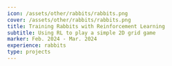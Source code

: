 ```yaml
---
icon: /assets/other/rabbits/rabbits.png
cover: /assets/other/rabbits/rabbits.png
title: Training Rabbits with Reinforcement Learning
subtitle: Using RL to play a simple 2D grid game
marker: Feb. 2024 - Mar. 2024
experience: rabbits
type: projects 
---
```

